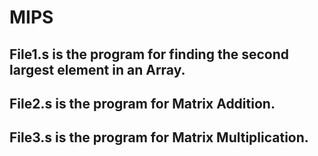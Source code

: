 # MIPS

## File1.s is the program for finding the second largest element in an Array.

## File2.s is the program for Matrix Addition.

## File3.s is the program for Matrix Multiplication.
